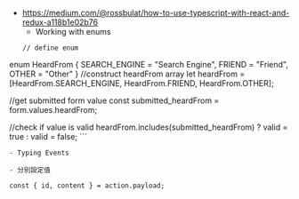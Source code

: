 - https://medium.com/@rossbulat/how-to-use-typescript-with-react-and-redux-a118b1e02b76
    - Working with enums
    ```
    // define enum
enum HeardFrom {
    SEARCH_ENGINE = "Search Engine",
    FRIEND = "Friend",
    OTHER = "Other"
}
//construct heardFrom array
let heardFrom = [HeardFrom.SEARCH_ENGINE, 
                 HeardFrom.FRIEND, 
                 HeardFrom.OTHER];

//get submitted form value
const submitted_heardFrom = form.values.heardFrom;

//check if value is valid
heardFrom.includes(submitted_heardFrom)
   ? valid = true
   : valid = false;
    ```

    - Typing Events

    - 分別設定值
```
const { id, content } = action.payload;
